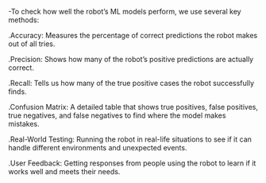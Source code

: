 -To check how well the robot’s ML models perform, we use several key methods:

  .Accuracy: Measures the percentage of correct predictions the robot makes out of all tries.

  .Precision: Shows how many of the robot’s positive predictions are actually correct.

  .Recall: Tells us how many of the true positive cases the robot successfully finds.

  .Confusion Matrix: A detailed table that shows true positives, false positives, true negatives, and false negatives to find where the model makes mistakes.

  .Real-World Testing: Running the robot in real-life situations to see if it can handle different environments and unexpected events.

  .User Feedback: Getting responses from people using the robot to learn if it works well and meets their needs.
